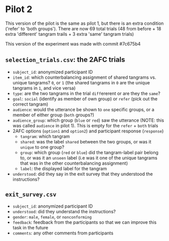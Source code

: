 # Pilot 2

This version of the pilot is the same as pilot 1, but there is an extra condition ('refer' to 'both groups'). There are now 69 total trials (48 from before + 18 extra 'different' tangram trails + 3 extra 'same' tangram trials)

This version of the experiment was made with commit #7c675b4

## `selection_trials.csv`: the 2AFC trials

- `subject_id`: anonymized participant ID
- `item_id`: which counterbalancing assignment of shared tangrams vs. unique tangrams? `0`, or `1` (the shared tangrams in `0` are the unique tangrams in `1`, and vice versa)
- `type`: are the two tangrams in the trial `diff`ererent or are they the `same`?
- `goal`: `social` (identify as member of own group) or `refer` (pick out the correct tangram)
- `audience`: would the utterance be shown to `one` specific groups, or a member of either group (`both` groups?)
- `audience_group`: which group (`blue` or `red`) saw the utterance (NOTE: this was called `audience` in pilot 1). This is empty for the `refer` + `both` trials
- 2AFC options (`option1` and `option2`) and participant response (`response`)
  - `tangram`: which tangram
  - `shared`: was the label `shared` between the two groups, or was it `unique` to one group?
  - `group`: which group (`red` or `blue`) did the tangram-label pair belong to, or was it an `unseen` label (i.e was it one of the unique tangrams that was in the other counterbalancing assignment)
  - `label`: the displayed label for the tangram
- `understood`: did they say in the exit survey that they understood the instructions?

## `exit_survey.csv`

- `subject_id`: anonymized participant ID
- `understood`: did they understand the instructions?
- `gender`: `male`, `female`, or `nonconforming`
- `feedback`: feedback from the participants so that we can improve this task in the future
- `comments`: any other comments from participants
